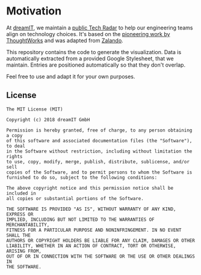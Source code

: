 # Motivation

At [dreamIT](https://www.dreamit.de), we maintain a [public Tech
Radar](http://zalando.github.io/tech-radar/) to help our engineering teams
align on technology choices. It's based on the [pioneering work
by ThoughtWorks](https://www.thoughtworks.com/radar) and was adapted from [Zalando](http://zalando.github.io/tech-radar/).

This repository contains the code to generate the visualization. Data is automatically extracted from a provided Google Stylesheet, that we maintain. Entries are positioned automatically so that they don't overlap.


Feel free to use and adapt it for your own purposes.

## License

```
The MIT License (MIT)

Copyright (c) 2018 dreamIT GmbH

Permission is hereby granted, free of charge, to any person obtaining a copy
of this software and associated documentation files (the "Software"), to deal
in the Software without restriction, including without limitation the rights
to use, copy, modify, merge, publish, distribute, sublicense, and/or sell
copies of the Software, and to permit persons to whom the Software is
furnished to do so, subject to the following conditions:

The above copyright notice and this permission notice shall be included in
all copies or substantial portions of the Software.

THE SOFTWARE IS PROVIDED "AS IS", WITHOUT WARRANTY OF ANY KIND, EXPRESS OR
IMPLIED, INCLUDING BUT NOT LIMITED TO THE WARRANTIES OF MERCHANTABILITY,
FITNESS FOR A PARTICULAR PURPOSE AND NONINFRINGEMENT. IN NO EVENT SHALL THE
AUTHORS OR COPYRIGHT HOLDERS BE LIABLE FOR ANY CLAIM, DAMAGES OR OTHER
LIABILITY, WHETHER IN AN ACTION OF CONTRACT, TORT OR OTHERWISE, ARISING FROM,
OUT OF OR IN CONNECTION WITH THE SOFTWARE OR THE USE OR OTHER DEALINGS IN
THE SOFTWARE.
```
